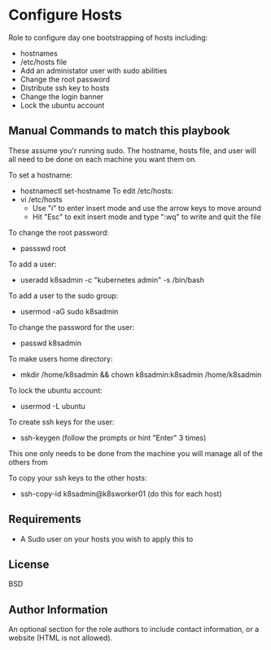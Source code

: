 Configure Hosts
=========
Role to configure day one bootstrapping of hosts including:

- hostnames
- /etc/hosts file
- Add an administator user with sudo abilities
- Change the root password
- Distribute ssh key to hosts
- Change the login banner
- Lock the ubuntu account

Manual Commands to match this playbook
-------------
These assume you'r running sudo. The hostname, hosts file, and user will all need to be done on each machine you want them on. 

To set a hostname: 
- hostnamectl set-hostname
To edit /etc/hosts: 
- vi /etc/hosts
  * Use "i" to enter insert mode and use the arrow keys to move around
  * Hit "Esc" to exit insert mode and type ":wq" to write and quit the file

To change the root password: 
- passswd root

To add a user: 
- useradd k8sadmin -c "kubernetes admin" -s /bin/bash

To add a user to the sudo group:
- usermod -aG sudo k8sadmin

To change the password for the user:
- passwd k8sadmin

To make users home directory:
- mkdir /home/k8sadmin && chown k8sadmin:k8sadmin /home/k8sadmin

To lock the ubuntu account:
- usermod -L ubuntu

To create ssh keys for the user:
- ssh-keygen (follow the prompts or hint "Enter" 3 times)

This one only needs to be done from the machine you will manage all of the others from

To copy your ssh keys to the other hosts:
- ssh-copy-id k8sadmin@k8sworker01 (do this for each host)


Requirements
------------

- A Sudo user on your hosts you wish to apply this to


License
-------

BSD

Author Information
------------------

An optional section for the role authors to include contact information, or a website (HTML is not allowed).
